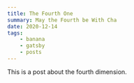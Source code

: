 ```yaml
---
title: The Fourth One
summary: May the Fourth be With Cha
date: 2020-12-14
tags:
    - banana
    - gatsby
    - posts
---
```


This is a post about the fourth dimension.